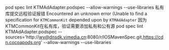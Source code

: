 pod spec lint KTMAdAdapter.podspec  --allow-warnings --use-libraries
私有库提交远程验证报错
 Encountered an unknown error (Unable to find a specification for `KTMCommonKit` depended upon by `KTMAdAdapter`
因为KTMCommonKit在私有库，验证需要添加私有和公有源
pod spec lint KTMAdAdapter.podspec --sources='http://wy@dnsdk.vimedia.cn:8080/r/IOSMavenSpec.git,https://cdn.cocoapods.org' --allow-warnings --use-libraries

